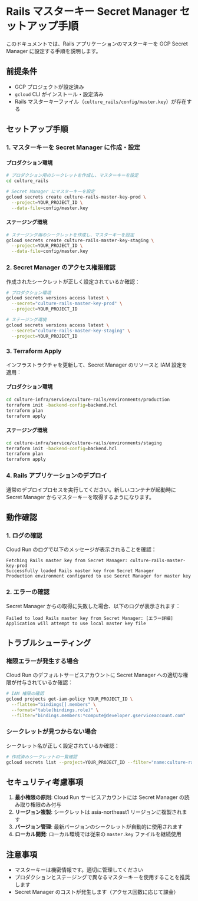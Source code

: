 # Rails マスターキー Secret Manager セットアップ手順

このドキュメントでは、Rails アプリケーションのマスターキーを GCP Secret Manager に設定する手順を説明します。

## 前提条件

- GCP プロジェクトが設定済み
- `gcloud` CLI がインストール・設定済み
- Rails マスターキーファイル（`culture_rails/config/master.key`）が存在する

## セットアップ手順

### 1. マスターキーを Secret Manager に作成・設定

#### プロダクション環境

```bash
# プロダクション用のシークレットを作成し、マスターキーを設定
cd culture_rails

# Secret Manager にマスターキーを設定
gcloud secrets create culture-rails-master-key-prod \
  --project=YOUR_PROJECT_ID \
  --data-file=config/master.key
```

#### ステージング環境

```bash
# ステージング用のシークレットを作成し、マスターキーを設定
gcloud secrets create culture-rails-master-key-staging \
  --project=YOUR_PROJECT_ID \
  --data-file=config/master.key
```

### 2. Secret Manager のアクセス権限確認

作成されたシークレットが正しく設定されているか確認：

```bash
# プロダクション環境
gcloud secrets versions access latest \
  --secret="culture-rails-master-key-prod" \
  --project=YOUR_PROJECT_ID

# ステージング環境
gcloud secrets versions access latest \
  --secret="culture-rails-master-key-staging" \
  --project=YOUR_PROJECT_ID
```

### 3. Terraform Apply

インフラストラクチャを更新して、Secret Manager のリソースと IAM 設定を適用：

#### プロダクション環境

```bash
cd culture-infra/service/culture-rails/environments/production
terraform init -backend-config=backend.hcl
terraform plan
terraform apply
```

#### ステージング環境

```bash
cd culture-infra/service/culture-rails/environments/staging
terraform init -backend-config=backend.hcl
terraform plan
terraform apply
```

### 4. Rails アプリケーションのデプロイ

通常のデプロイプロセスを実行してください。新しいコンテナが起動時に Secret Manager からマスターキーを取得するようになります。

## 動作確認

### 1. ログの確認

Cloud Run のログで以下のメッセージが表示されることを確認：

```
Fetching Rails master key from Secret Manager: culture-rails-master-key-prod
Successfully loaded Rails master key from Secret Manager
Production environment configured to use Secret Manager for master key
```

### 2. エラーの確認

Secret Manager からの取得に失敗した場合、以下のログが表示されます：

```
Failed to load Rails master key from Secret Manager: [エラー詳細]
Application will attempt to use local master key file
```

## トラブルシューティング

### 権限エラーが発生する場合

Cloud Run のデフォルトサービスアカウントに Secret Manager への適切な権限が付与されているか確認：

```bash
# IAM 権限の確認
gcloud projects get-iam-policy YOUR_PROJECT_ID \
  --flatten="bindings[].members" \
  --format="table(bindings.role)" \
  --filter="bindings.members:*compute@developer.gserviceaccount.com"
```

### シークレットが見つからない場合

シークレット名が正しく設定されているか確認：

```bash
# 作成済みシークレットの一覧確認
gcloud secrets list --project=YOUR_PROJECT_ID --filter="name:culture-rails-master-key"
```

## セキュリティ考慮事項

1. **最小権限の原則**: Cloud Run サービスアカウントには Secret Manager の読み取り権限のみ付与
2. **リージョン複製**: シークレットは asia-northeast1 リージョンに複製されます
3. **バージョン管理**: 最新バージョンのシークレットが自動的に使用されます
4. **ローカル開発**: ローカル環境では従来の `master.key` ファイルを継続使用

## 注意事項

- マスターキーは機密情報です。適切に管理してください
- プロダクションとステージングで異なるマスターキーを使用することを推奨します
- Secret Manager のコストが発生します（アクセス回数に応じて課金）
